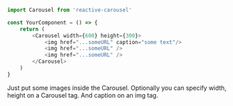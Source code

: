 ```javascript
import Carousel from 'reactive-carousel'

const YourComponent = () => {
    return (
        <Carousel width={600} height={300}>
            <img href="...someURL" caption="some text"/>
            <img href="...someURL" />
            <img href="...someURL" />
        </Carousel>
    )
}
```

Just put some images inside the Carousel. Optionally you can specify width, height on a Carousel tag. And caption on an img tag.

